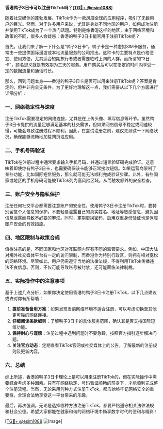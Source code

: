 **香港鸭子3日卡可以注册TikTok吗？[[TG💪+ @esim1088](https://t.me/s/esim1088)]**

随着社交媒体的蓬勃发展，TikTok作为一款风靡全球的应用程序，吸引了无数用户的目光。然而，对于许多用户来说，尤其是身处不同地区的用户，如何成功注册并使用TikTok成为了一个热门话题。特别是像香港这样的地区，由于网络环境和政策的不同，很多人会疑惑：香港的鸭子3日卡能否用于注册TikTok呢？

首先，让我们来了解一下什么是“鸭子3日卡”。鸭子卡是一种虚拟SIM卡服务，通常由一些提供国际漫游或本地流量服务的公司推出。这种卡的主要特点是价格便宜、使用方便，尤其适合短期旅行者或者需要临时上网的人群。而所谓的“3日卡”，顾名思义就是有效期为三天的服务。用户购买后可以在指定的时间内享受一定的数据流量和通话时长。

那么，回到问题本身——香港的鸭子3日卡是否可以用来注册TikTok呢？答案是肯定的，但并非完全无条件。为了更好地理解这一点，我们需要从以下几个方面进行详细分析：

### 一、网络稳定性与速度

注册TikTok需要稳定的网络连接，尤其是在上传头像、填写信息等环节。虽然鸭子3日卡提供的流量足够满足基本的社交需求，但如果网络信号不稳定或网速较慢，可能会导致注册过程不顺利。因此，在尝试注册之前，建议先测试一下网络状况，确保能够流畅地加载网页或应用。

### 二、手机号码验证

TikTok在注册过程中通常要求输入手机号码，并通过短信验证码完成验证。这意味着即使你有鸭子3日卡，也需要确保该卡能够正常接收短信。如果运营商限制了某些功能，比如国际短信服务，那么就可能无法顺利完成验证步骤。此外，有些国家或地区的手机号码可能被TikTok列为高风险区域，从而触发额外的安全检查。

### 三、账户安全与隐私保护

注册任何社交平台都需要注意账户的安全性。使用鸭子3日卡注册TikTok时，要特别留意个人信息的保护。不要轻易泄露自己的真实姓名、地址等敏感信息，避免因信息泄露而导致不必要的麻烦。同时，定期更换密码、启用双重身份验证也是保障账户安全的有效措施。

### 四、地区限制与政策合规

值得注意的是，不同国家和地区对互联网内容有不同的监管要求。例如，中国大陆对境外社交媒体平台有一定的访问限制，而香港作为特别行政区，则拥有相对宽松的网络环境。尽管如此，用户仍需遵守当地的法律法规，不得利用TikTok传播违法不良信息。否则，不仅可能导致账号被封禁，还可能面临法律制裁。

### 五、实际操作中的注意事项

基于上述几点分析，如果你决定使用香港的鸭子3日卡注册TikTok，以下几点建议或许对你有所帮助：

1. **提前准备备用方案**：如果发现当前网络环境不适合注册，可以考虑切换至其他更可靠的网络连接。
2. **仔细阅读条款细则**：了解鸭子3日卡的具体服务范围，确认其是否支持国际短信功能。
3. **保持耐心与谨慎**：注册过程中遇到问题时不要急躁，按照官方指引逐步解决问题。
4. **关注官方动态**：定期查看TikTok官网或社交媒体上的公告，了解最新的注册规则及更新内容。

### 六、总结

综上所述，香港的鸭子3日卡理论上是可以用来注册TikTok的，但在实际操作中需要综合考虑多种因素。只有在网络稳定、号码验证顺畅的前提下，才能顺利完成整个注册流程。当然，无论采用何种方式注册TikTok，都应始终牢记网络安全的重要性，合理合法地享受这一平台带来的乐趣。

最后，再次强调，无论是选择哪种方法注册TikTok，都要严格遵守相关法律法规和社会公德。希望大家都能在健康和谐的网络环境中畅享数字时代的便利与精彩！

[[TG💪+ @esim1088](https://t.me/s/esim1088) ![Image](https://i.postimg.cc/4NQfJmqS/Snipaste-2025-05-13-00-14-12.png)]